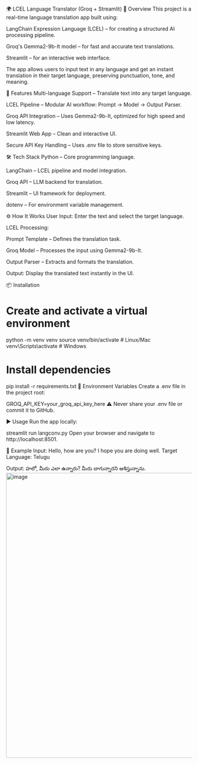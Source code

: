 🌍 LCEL Language Translator (Groq + Streamlit)
📌 Overview
This project is a real-time language translation app built using:

LangChain Expression Language (LCEL) – for creating a structured AI processing pipeline.

Groq's Gemma2-9b-It model – for fast and accurate text translations.

Streamlit – for an interactive web interface.

The app allows users to input text in any language and get an instant translation in their target language, preserving punctuation, tone, and meaning.

🚀 Features
Multi-language Support – Translate text into any target language.

LCEL Pipeline – Modular AI workflow: Prompt → Model → Output Parser.

Groq API Integration – Uses Gemma2-9b-It, optimized for high speed and low latency.

Streamlit Web App – Clean and interactive UI.

Secure API Key Handling – Uses .env file to store sensitive keys.

🛠️ Tech Stack
Python – Core programming language.

LangChain – LCEL pipeline and model integration.

Groq API – LLM backend for translation.

Streamlit – UI framework for deployment.

dotenv – For environment variable management.

⚙️ How It Works
User Input: Enter the text and select the target language.

LCEL Processing:

Prompt Template – Defines the translation task.

Groq Model – Processes the input using Gemma2-9b-It.

Output Parser – Extracts and formats the translation.

Output: Display the translated text instantly in the UI.

📦 Installation



# Create and activate a virtual environment
python -m venv venv
source venv/bin/activate   # Linux/Mac
venv\Scripts\activate      # Windows

# Install dependencies
pip install -r requirements.txt
🔑 Environment Variables
Create a .env file in the project root:


GROQ_API_KEY=your_groq_api_key_here
⚠ Never share your .env file or commit it to GitHub.

▶️ Usage
Run the app locally:


streamlit run langconv.py
Open your browser and navigate to http://localhost:8501.

📌 Example
Input:
Hello, how are you? I hope you are doing well.
Target Language:
Telugu

Output:
హలో, మీరు ఎలా ఉన్నారు? మీరు బాగున్నారని ఆశిస్తున్నాను.
<img width="1483" height="774" alt="image" src="https://github.com/user-attachments/assets/58a9a484-f304-4fe1-9ba5-f69ec5950926" />
